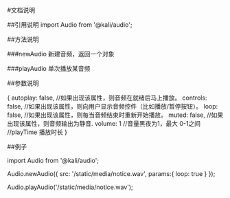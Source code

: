 #文档说明

##引用说明
import Audio from '@kali/audio';


##方法说明

###newAudio 
新建音频，返回一个<aduio>对象

###playAudio
单次播放某音频

##参数说明

{
  autoplay: false,    //如果出现该属性，则音频在就绪后马上播放。
  controls: false,    //如果出现该属性，则向用户显示音频控件（比如播放/暂停按钮）。
  loop: false,    //如果出现该属性，则每当音频结束时重新开始播放。
  muted: false,    //如果出现该属性，则音频输出为静音.
  volume: 1   //音量黑夜为1，最大  0-1之间
  //playTime  播放时长
}

##例子

import Audio from '@kali/audio';

Audio.newAudio({
	src: '/static/media/notice.wav', 
	params:{
	  loop: true
	}
});

Audio.playAudio('/static/media/notice.wav');